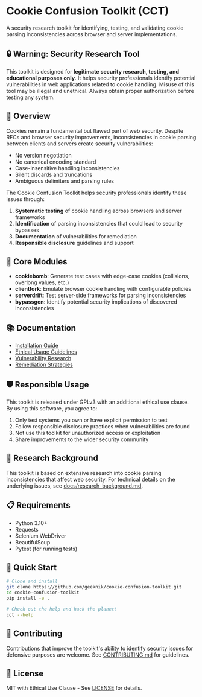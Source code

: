 # Cookie Confusion Toolkit (CCT)

A security research toolkit for identifying, testing, and validating cookie parsing inconsistencies across browser and server implementations.

## 🔒 Warning: Security Research Tool

This toolkit is designed for **legitimate security research, testing, and educational purposes only**. It helps security professionals identify potential vulnerabilities in web applications related to cookie handling. Misuse of this tool may be illegal and unethical. Always obtain proper authorization before testing any system.

## 🍪 Overview

Cookies remain a fundamental but flawed part of web security. Despite RFCs and browser security improvements, inconsistencies in cookie parsing between clients and servers create security vulnerabilities:

- No version negotiation
- No canonical encoding standard
- Case-insensitive handling inconsistencies
- Silent discards and truncations
- Ambiguous delimiters and parsing rules

The Cookie Confusion Toolkit helps security professionals identify these issues through:

1. **Systematic testing** of cookie handling across browsers and server frameworks
2. **Identification** of parsing inconsistencies that could lead to security bypasses
3. **Documentation** of vulnerabilities for remediation
4. **Responsible disclosure** guidelines and support

## 🧩 Core Modules

- **cookiebomb**: Generate test cases with edge-case cookies (collisions, overlong values, etc.)
- **clientfork**: Emulate browser cookie handling with configurable policies
- **serverdrift**: Test server-side frameworks for parsing inconsistencies
- **bypassgen**: Identify potential security implications of discovered inconsistencies

## 📚 Documentation

- [Installation Guide](docs/installation.md)
- [Ethical Usage Guidelines](docs/ethical_guidelines.md)
- [Vulnerability Research](docs/vulnerabilities.md)
- [Remediation Strategies](docs/remediation.md)

## 🛡️ Responsible Usage

This toolkit is released under GPLv3 with an additional ethical use clause. By using this software, you agree to:

1. Only test systems you own or have explicit permission to test
2. Follow responsible disclosure practices when vulnerabilities are found
3. Not use this toolkit for unauthorized access or exploitation
4. Share improvements to the wider security community

## 🔬 Research Background

This toolkit is based on extensive research into cookie parsing inconsistencies that affect web security. For technical details on the underlying issues, see [docs/research_background.md](docs/research_background.md).

## 📋 Requirements

- Python 3.10+
- Requests
- Selenium WebDriver
- BeautifulSoup
- Pytest (for running tests)

## 🚀 Quick Start

```bash
# Clone and install
git clone https://github.com/geeknik/cookie-confusion-toolkit.git
cd cookie-confusion-toolkit
pip install -e .

# Check out the help and hack the planet!
cct --help
```

## 👥 Contributing

Contributions that improve the toolkit's ability to identify security issues for defensive purposes are welcome. See [CONTRIBUTING.md](CONTRIBUTING.md) for guidelines.

## 📜 License

MIT with Ethical Use Clause - See [LICENSE](LICENSE) for details.
